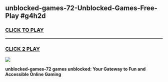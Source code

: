 
## unblocked-games-72-Unblocked-Games-Free-Play #g4h2d
<h3>
<a href="https://us.freeplayer.one?title=unblocked-games-72&ref=9M">CLICK TO PLAY</a></h3>
<hr>

<h3>
<a href="https://us.freeplayer.one?title=unblocked-games-72&ref=9M">CLICK 2 PLAY</a>
  
</h3>

<a href="https://us.freeplayer.one?title=unblocked-games-72&ref=9M"><img src="https://clearcache.store/games.png"></a>


**unblocked-games-72 games unblocked: Your Gateway to Fun and Accessible Online Gaming**
